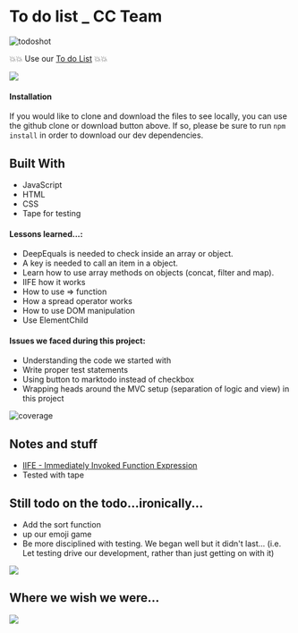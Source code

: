 # To do list _ CC Team

![todoshot](https://user-images.githubusercontent.com/40594944/48263104-e3640400-e41c-11e8-927a-e27d35527044.png)

:boom::boom: Use our [To do List](https://fac-15.github.io/CC_toDoList/)  :boom::boom:

![](https://www.b2interactive.com/wp-content/uploads/seriously.gif)

#### Installation
If you would like to clone and download the files to see locally, you can use the github clone or download button above. If so, please be sure to run `npm install` in order to download our dev dependencies.

##  Built With
- JavaScript
- HTML
- CSS
- Tape for testing

#### Lessons learned...:

- DeepEquals is needed to check inside an array or object.
- A key is needed to call an item in a object.
- Learn how to use array methods on objects (concat, filter and map).
- IIFE how it works
- How to use => function 
- How a spread operator works 
- How to use DOM manipulation
- Use ElementChild 

#### Issues we faced during this project:

- Understanding the code we started with
- Write proper test statements
- Using button to marktodo instead of checkbox
- Wrapping heads around the MVC setup (separation of logic and view) in this project

![coverage](https://user-images.githubusercontent.com/40594944/48263144-08f10d80-e41d-11e8-805e-9a0f7185b276.png)

## Notes and stuff
- [IIFE - Immediately Invoked Function Expression](https://developer.mozilla.org/en-US/docs/Glossary/IIFE)
- Tested with tape


## Still todo on the todo...ironically...
- Add the sort function
- up our emoji game
- Be more disciplined with testing.
We began well but it didn't last... (i.e. Let testing drive our development, rather than just getting on with it)

![](https://img.buzzfeed.com/buzzfeed-static/static/2016-04/5/13/enhanced/webdr14/anigif_enhanced-30008-1459877354-2.gif)

## Where we wish we were...

![](https://thumbs.gfycat.com/CooperativeSinfulFieldmouse-small.gif)

